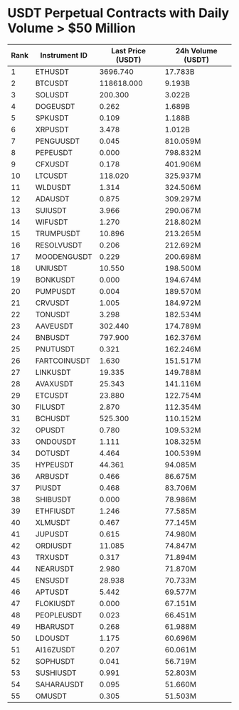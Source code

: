# USDT Perpetual Contracts with Daily Volume > $50 Million

| Rank | Instrument ID | Last Price (USDT) | 24h Volume (USDT) |
|------|---------------|-------------------|-------------------|
| 1 | ETHUSDT | 3696.740 | 17.783B |
| 2 | BTCUSDT | 118618.000 | 9.193B |
| 3 | SOLUSDT | 200.300 | 3.022B |
| 4 | DOGEUSDT | 0.262 | 1.689B |
| 5 | SPKUSDT | 0.109 | 1.188B |
| 6 | XRPUSDT | 3.478 | 1.012B |
| 7 | PENGUUSDT | 0.045 | 810.059M |
| 8 | PEPEUSDT | 0.000 | 798.832M |
| 9 | CFXUSDT | 0.178 | 401.906M |
| 10 | LTCUSDT | 118.020 | 325.937M |
| 11 | WLDUSDT | 1.314 | 324.506M |
| 12 | ADAUSDT | 0.875 | 309.297M |
| 13 | SUIUSDT | 3.966 | 290.067M |
| 14 | WIFUSDT | 1.270 | 218.802M |
| 15 | TRUMPUSDT | 10.896 | 213.265M |
| 16 | RESOLVUSDT | 0.206 | 212.692M |
| 17 | MOODENGUSDT | 0.229 | 200.698M |
| 18 | UNIUSDT | 10.550 | 198.500M |
| 19 | BONKUSDT | 0.000 | 194.674M |
| 20 | PUMPUSDT | 0.004 | 189.570M |
| 21 | CRVUSDT | 1.005 | 184.972M |
| 22 | TONUSDT | 3.298 | 182.534M |
| 23 | AAVEUSDT | 302.440 | 174.789M |
| 24 | BNBUSDT | 797.900 | 162.376M |
| 25 | PNUTUSDT | 0.321 | 162.246M |
| 26 | FARTCOINUSDT | 1.630 | 151.517M |
| 27 | LINKUSDT | 19.335 | 149.788M |
| 28 | AVAXUSDT | 25.343 | 141.116M |
| 29 | ETCUSDT | 23.880 | 122.754M |
| 30 | FILUSDT | 2.870 | 112.354M |
| 31 | BCHUSDT | 525.300 | 110.152M |
| 32 | OPUSDT | 0.780 | 109.532M |
| 33 | ONDOUSDT | 1.111 | 108.325M |
| 34 | DOTUSDT | 4.464 | 100.539M |
| 35 | HYPEUSDT | 44.361 | 94.085M |
| 36 | ARBUSDT | 0.466 | 86.675M |
| 37 | PIUSDT | 0.468 | 83.706M |
| 38 | SHIBUSDT | 0.000 | 78.986M |
| 39 | ETHFIUSDT | 1.246 | 77.585M |
| 40 | XLMUSDT | 0.467 | 77.145M |
| 41 | JUPUSDT | 0.615 | 74.980M |
| 42 | ORDIUSDT | 11.085 | 74.847M |
| 43 | TRXUSDT | 0.317 | 71.894M |
| 44 | NEARUSDT | 2.980 | 71.870M |
| 45 | ENSUSDT | 28.938 | 70.733M |
| 46 | APTUSDT | 5.442 | 69.577M |
| 47 | FLOKIUSDT | 0.000 | 67.151M |
| 48 | PEOPLEUSDT | 0.023 | 66.451M |
| 49 | HBARUSDT | 0.268 | 61.988M |
| 50 | LDOUSDT | 1.175 | 60.696M |
| 51 | AI16ZUSDT | 0.207 | 60.061M |
| 52 | SOPHUSDT | 0.041 | 56.719M |
| 53 | SUSHIUSDT | 0.991 | 52.803M |
| 54 | SAHARAUSDT | 0.095 | 51.660M |
| 55 | OMUSDT | 0.305 | 51.503M |

